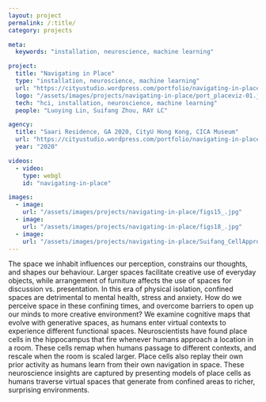 ```yaml
---
layout: project
permalink: /:title/
category: projects

meta:
  keywords: "installation, neuroscience, machine learning"

project:
  title: "Navigating in Place"
  type: "installation, neuroscience, machine learning"
  url: "https://cityustudio.wordpress.com/portfolio/navigating-in-place/"
  logo: "/assets/images/projects/navigating-in-place/port_placeviz-01.jpg"
  tech: "hci, installation, neuroscience, machine learning"
  people: "Luoying Lin, Suifang Zhou, RAY LC"

agency:
  title: "Saari Residence, GA 2020, CityU Hong Kong, CICA Museum"
  url: "https://cityustudio.wordpress.com/portfolio/navigating-in-place/"
  year: "2020"

videos:
  - video:
    type: webgl
    id: "navigating-in-place"

images:
  - image:
    url: "/assets/images/projects/navigating-in-place/figs15_.jpg"
  - image:
    url: "/assets/images/projects/navigating-in-place/figs18_.jpg"
  - image:
    url: "/assets/images/projects/navigating-in-place/Suifang_CellApproachArchShader01LowFPS.gif"
---
```

<p>The space we inhabit influences our perception, constrains our thoughts, and shapes our behaviour. Larger spaces facilitate creative use of everyday objects, while arrangement of furniture affects the use of spaces for discussion vs. presentation. In this era of physical isolation, confined spaces are detrimental to mental health, stress and anxiety. How do we perceive space in these confining times, and overcome barriers to open up our minds to more creative environment? We examine cognitive maps that evolve with generative spaces, as humans enter virtual contexts to experience different functional spaces. Neuroscientists have found place cells in the hippocampus that fire whenever humans approach a location in a room. These cells remap when humans passage to different contexts, and rescale when the room is scaled larger. Place cells also replay their own prior activity as humans learn from their own navigation in space. These neuroscience insights are captured by presenting models of place cells as humans traverse virtual spaces that generate from confined areas to richer, surprising environments.</p>